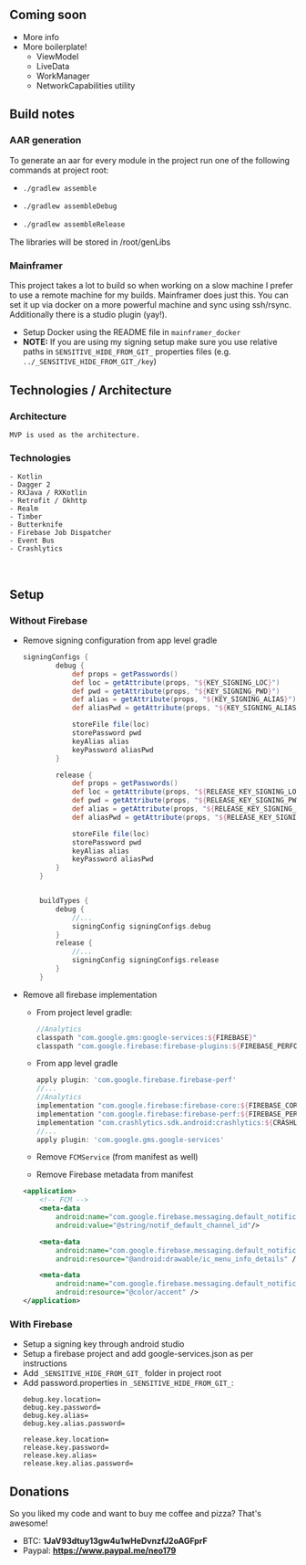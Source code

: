 ## Coming soon ##

- More info
- More boilerplate!
	- ViewModel
	- LiveData
	- WorkManager
	- NetworkCapabilities utility


## Build notes ##

### AAR generation ###

To generate an aar for every module in the project run one of the following commands at project root:
-   ```bash
    ./gradlew assemble
    ```
-   ```bash
    ./gradlew assembleDebug
    ```
-   ```bash
    ./gradlew assembleRelease
    ```

The libraries will be stored in /root/genLibs

### Mainframer

This project takes a lot to build so when working on a slow machine I prefer to use a remote machine for my builds. Mainframer does just this. You can set it up via docker on a more powerful machine and sync using ssh/rsync. Additionally there is a studio plugin (yay!).

- Setup Docker using the README file in `mainframer_docker`
- **NOTE:** If you are using my signing setup make sure you use relative paths in `SENSITIVE_HIDE_FROM_GIT_` properties files (e.g. `../_SENSITIVE_HIDE_FROM_GIT_/key`)


## Technologies / Architecture ##

### Architecture ###
	MVP is used as the architecture.

### Technologies ###
	- Kotlin
	- Dagger 2
	- RXJava / RXKotlin
	- Retrofit / Okhttp
	- Realm
	- Timber
	- Butterknife
	- Firebase Job Dispatcher
	- Event Bus
	- Crashlytics


​	
## Setup ##

### Without Firebase ###

- Remove signing configuration from app level gradle
	```groovy
	signingConfigs {
			debug {
				def props = getPasswords()
				def loc = getAttribute(props, "${KEY_SIGNING_LOC}")
				def pwd = getAttribute(props, "${KEY_SIGNING_PWD}")
				def alias = getAttribute(props, "${KEY_SIGNING_ALIAS}")
				def aliasPwd = getAttribute(props, "${KEY_SIGNING_ALIAS_PWD}")
	
				storeFile file(loc)
				storePassword pwd
				keyAlias alias
				keyPassword aliasPwd
			}
	
			release {
				def props = getPasswords()
				def loc = getAttribute(props, "${RELEASE_KEY_SIGNING_LOC}")
				def pwd = getAttribute(props, "${RELEASE_KEY_SIGNING_PWD}")
				def alias = getAttribute(props, "${RELEASE_KEY_SIGNING_ALIAS}")
				def aliasPwd = getAttribute(props, "${RELEASE_KEY_SIGNING_ALIAS_PWD}")
	
				storeFile file(loc)
				storePassword pwd
				keyAlias alias
				keyPassword aliasPwd
			}
		}
	
	
		buildTypes {
			debug {
				//...
				signingConfig signingConfigs.debug
			}
			release {
				//...
				signingConfig signingConfigs.release
			}
		}
	```



- Remove all firebase implementation
	- From project level gradle:
	
		```groovy
		//Analytics
		classpath "com.google.gms:google-services:${FIREBASE}"
		classpath "com.google.firebase:firebase-plugins:${FIREBASE_PERFORMANCE}"
		```
	- From app level gradle
	
		```groovy
		apply plugin: 'com.google.firebase.firebase-perf'
		//...
		//Analytics
        implementation "com.google.firebase:firebase-core:${FIREBASE_CORE}"
        implementation "com.google.firebase:firebase-perf:${FIREBASE_PERF}"
        implementation "com.crashlytics.sdk.android:crashlytics:${CRASHLYTICS}"
	    //...
	    apply plugin: 'com.google.gms.google-services'
		```
	- Remove `FCMService` (from manifest as well)
	- Remove Firebase metadata from manifest
	```xml
	<application>
		<!-- FCM -->
	    <meta-data
	        android:name="com.google.firebase.messaging.default_notification_channel_id"
	        android:value="@string/notif_default_channel_id"/>
	
	    <meta-data
	        android:name="com.google.firebase.messaging.default_notification_icon"
	        android:resource="@android:drawable/ic_menu_info_details" />
	
	    <meta-data
	        android:name="com.google.firebase.messaging.default_notification_color"
	        android:resource="@color/accent" />
    </application>
	```
	
### With Firebase ###

- Setup a signing key through android studio
- Setup a firebase project and add google-services.json as per instructions
- Add `_SENSITIVE_HIDE_FROM_GIT_` folder in project root
- Add password.properties in `_SENSITIVE_HIDE_FROM_GIT_`:
	```properties
	debug.key.location=
	debug.key.password=
	debug.key.alias=
	debug.key.alias.password=
	
	release.key.location=
	release.key.password=
	release.key.alias=
	release.key.alias.password=
	```

## Donations ##

So you liked my code and want to buy me coffee and pizza? That's awesome!

- BTC: **1JaV93dtuy13gw4u1wHeDvnzfJ2oAGFprF**
- Paypal: **https://www.paypal.me/neo179**